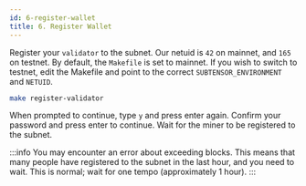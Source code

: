 ```yaml
---
id: 6-register-wallet
title: 6. Register Wallet
---
```


Register your `validator` to the subnet. Our netuid is `42` on mainnet, and `165` on testnet. By default, the `Makefile` is set to mainnet. If you wish to switch to testnet, edit the Makefile and point to the correct `SUBTENSOR_ENVIRONMENT` and `NETUID`.

```bash
make register-validator
```

When prompted to continue, type `y` and press enter again. Confirm your password and press enter to continue. Wait for the miner to be registered to the subnet.

:::info
You may encounter an error about exceeding blocks. This means that many people have registered to the subnet in the last hour, and you need to wait. This is normal; wait for one tempo (approximately 1 hour).
:::
